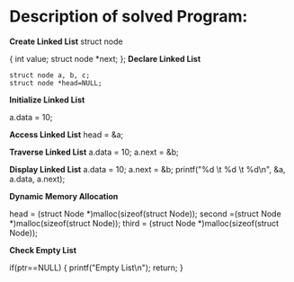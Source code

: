 
# Description of solved Program:




**Create Linked List**
struct node

{
    int value;
    struct node *next;
};
**Declare Linked List**

    struct node a, b, c;
    struct node *head=NULL;
 
 
**Initialize Linked List**

   a.data = 10;

**Access Linked List**
   head = &a;
   

**Traverse Linked List**
   a.data = 10;
   a.next = &b;
   
**Display  Linked List**
   a.data = 10;
   a.next = &b;
   printf("%d \t %d \t %d\n", &a, a.data, a.next);
   
 **Dynamic Memory Allocation** 
 
  head = (struct Node *)malloc(sizeof(struct Node));
  second =(struct Node *)malloc(sizeof(struct Node));
  third = (struct Node *)malloc(sizeof(struct Node));
  
   **Check Empty List** 
   
   if(ptr==NULL)
    {
        printf("Empty List\n");
        return;
    }
  
  
   
   
   
